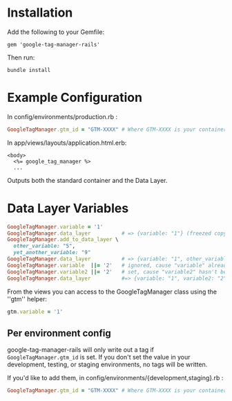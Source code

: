 Installation
=============

Add the following to your Gemfile:

``
  gem 'google-tag-manager-rails'
``

Then run:

``
  bundle install
``

Example Configuration
====

In config/environments/production.rb :

```ruby
GoogleTagManager.gtm_id = "GTM-XXXX" # Where GTM-XXXX is your container ID from Google Tag Manager
```

In app/views/layouts/application.html.erb:

```erb
<body>
  <%= google_tag_manager %>
  ...
```

Outputs both the standard container and the Data Layer.

Data Layer Variables
====

```ruby
GoogleTagManager.variable = '1'
GoogleTagManager.data_layer          # => {variable: "1"} (freezed copy)
GoogleTagManager.add_to_data_layer \
  other_variable: "5",
  yet_another_variable: "9"
GoogleTagManager.data_layer          # => {variable: "1", other_variable: "5", yet_another_variable: "9"} (freezed copy)
GoogleTagManager.variable  ||= '2'   # ignored, cause "variable" already has a value
GoogleTagManager.variable2 ||= '2'   # set, cause "variable2" hasn't been set
GoogleTagManager.data_layer          #=> {variable: "1", variable2: "2", other_variable: "5", yet_another_variable: "9"}
```

From the views you can access to the GoogleTagManager class using the ''gtm'' helper:

```ruby
gtm.variable = '1'
```

Per environment config
----

google-tag-manager-rails will only write out a tag if `GoogleTagManager.gtm_id` is set. If you don't set the value in your development, testing, or staging environments, no tags will be written.

If you'd like to add them, in config/environments/{development,staging}.rb :

```ruby
GoogleTagManager.gtm_id = "GTM-XXXX" # Where GTM-XXXX is your container ID from Google Tag Manager
```


